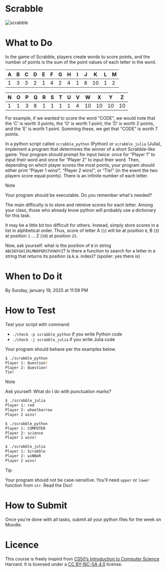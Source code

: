 # Scrabble

![scrabble](https://upload.wikimedia.org/wikipedia/commons/9/99/Scrabble.jpg)

# What to Do
In the game of Scrabble, players create words to score points, and the number of points is the sum of the point values of each letter in the word.

| A | B | C | D | E | F | G | H | I | J | K  | L | M |
| - | - | - | - | - | - | - | - | - | - | -- | - | - |
| 1 | 3 | 3 | 2 | 1 | 4 | 2 | 4 | 1 | 8 | 10 | 1 | 2 |

| N | O | P | Q | R | S | T | U | V | W  | X  | Y  | Z  |
| - | - | - | - | - | - | - | - | - | -- | -- | -- | -- |
| 1 | 1 | 3 | 8 | 1 | 1 | 1 | 1 | 4 | 10 | 10 | 10 | 10 |

For example, if we wanted to score the word “CODE”, we would note that the ‘C’ is worth 3 points, the ‘O’ is worth 1 point, the ‘D’ is worth 2 points, and the ‘E’ is worth 1 point. Summing these, we get that “CODE” is worth 7 points.

In a python script called `scrabble_python` (Python) or `scrabble_julia` (Julia), implement a program that determines the winner of a short Scrabble-like game. Your program should prompt for input twice: once for “Player 1” to input their word and once for “Player 2” to input their word. Then, depending on which player scores the most points, your program should either print “Player 1 wins!”, “Player 2 wins!”, or “Tie!” (in the event the two players score equal points). There is an infinite number of each letter.

> [!Note]
> Your program should be executable. Do you remember what's needed?

The main difficulty is to store and retreive scores for each letter. 
Among your class, those who already know python will probably use a dictionary for this task.

It may be a little bit too difficult for others. 
Instead, simply store scores in a list in alphbetical order.
Thus, score of letter A (`1`) will be at position `0`, B (`3`) at position `1` ... Z (`10`) at position `25`.

Now, ask yourself: what is the position of `B` in string `ABCDEFGHIJKLMNOPQRSTUVWXYZ`? 
Is there a function to search for a letter in a string that returns its position (a.k.a. index)? (spoiler: yes there is)

# When to Do it

By Sunday, january 19, 2025 at 11:59 PM

# How to Test


Test your script with command:
- `./check -p scrabble_python` if you write Python code
- `./check -j scrabble_julia` if you write Julia code


Your program should behave per the examples below.
```bash
$ ./scrabble_python
Player 1: Question?
Player 2: Question!
Tie!
```

> [!Note]
> Ask yourself: What do I do with punctuation marks?


```bash
$ ./scrabble_julia
Player 1: red
Player 2: wheelbarrow
Player 2 wins!
```
```bash
$ ./scrabble_python
Player 1: COMPUTER
Player 2: science
Player 1 wins!
```
```bash
$ ./scrabble_julia
Player 1: Scrabble
Player 2: wiNNeR
Player 2 wins!
```

> [!TIP]
> Your program should not be case-sensitive. You'll need `upper` or `lower` function from `str`. 
> Read the Doc!

# How to Submit

Once you're done with all tasks, submit all your python files for the week on Moodle.

# Licence

This course is freely inspird from [CS50’s Introduction to Computer Science](https://cs50.harvard.edu/x/2025/) Harvard. It is licensed under a [CC BY-NC-SA 4.0](https://creativecommons.org/licenses/by-nc-sa/4.0/) license. 
